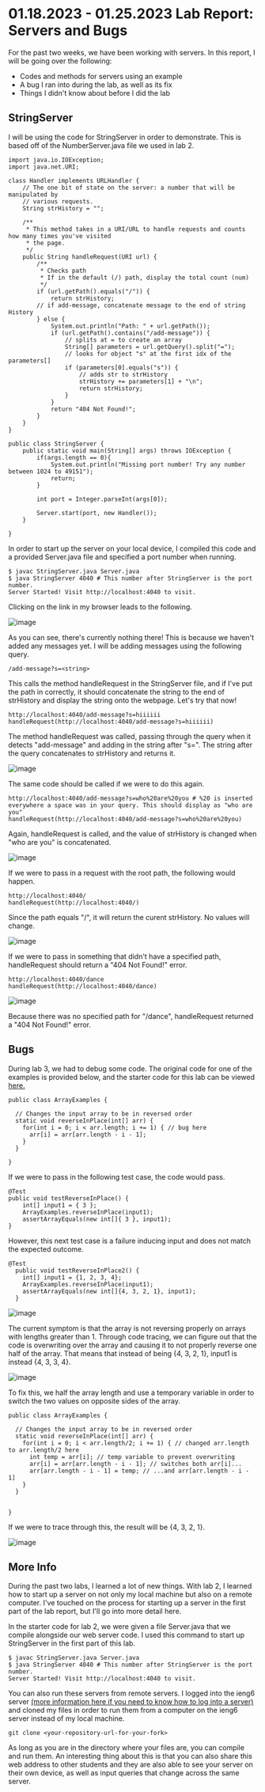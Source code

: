 # 01.18.2023 - 01.25.2023 Lab Report: Servers and Bugs

For the past two weeks, we have been working with servers. In this report, I will be going over the following:

- Codes and methods for servers using an example
- A bug I ran into during the lab, as well as its fix
- Things I didn't know about before I did the lab

## StringServer
I will be using the code for StringServer in order to demonstrate. This is based off of the NumberServer.java file we used in lab 2.
```
import java.io.IOException;
import java.net.URI;

class Handler implements URLHandler {
    // The one bit of state on the server: a number that will be manipulated by
    // various requests.
    String strHistory = "";

    /**
     * This method takes in a URI/URL to handle requests and counts how many times you've visited
     * the page.
     */
    public String handleRequest(URI url) {
        /**
         * Checks path
         * If in the default (/) path, display the total count (num)
         */
        if (url.getPath().equals("/")) {
            return strHistory;
        // if add-message, concatenate message to the end of string History
        } else {
            System.out.println("Path: " + url.getPath());
            if (url.getPath().contains("/add-message")) {
                // splits at = to create an array
                String[] parameters = url.getQuery().split("=");
                // looks for object "s" at the first idx of the parameters[]
                if (parameters[0].equals("s")) {
                    // adds str to strHistory
                    strHistory += parameters[1] + "\n";
                    return strHistory;
                }
            }
            return "404 Not Found!";
        }
    }
}

public class StringServer {
    public static void main(String[] args) throws IOException {
        if(args.length == 0){
            System.out.println("Missing port number! Try any number between 1024 to 49151");
            return;
        }

        int port = Integer.parseInt(args[0]);

        Server.start(port, new Handler());
    }
    
}
```
In order to start up the server on your local device, I compiled this code and a provided Server.java file and specified a port number when running.

```
$ javac StringServer.java Server.java
$ java StringServer 4040 # This number after StringServer is the port number.
Server Started! Visit http://localhost:4040 to visit.
```

Clicking on the link in my browser leads to the following.

![image](https://user-images.githubusercontent.com/122484428/215624372-aebb6f55-79b9-42d4-82c2-2e77c78e1199.png)

As you can see, there's currently nothing there! This is because we haven't added any messages yet. I will be adding messages using the following query.

```
/add-message?s=<string>
```

This calls the method handleRequest in the StringServer file, and if I've put the path in correctly, it should concatenate the string to the end of strHistory and display the string onto the webpage. Let's try that now!

```
http://localhost:4040/add-message?s=hiiiiii
handleRequest(http://localhost:4040/add-message?s=hiiiiii)
```

The method handleRequest was called, passing through the query when it detects "add-message" and adding in the string after "s=". The string after the query concatenates to strHistory and returns it.

![image](https://user-images.githubusercontent.com/122484428/215624774-15828fd8-646c-4bd9-bbab-65186b70f72f.png)

The same code should be called if we were to do this again.

```
http://localhost:4040/add-message?s=who%20are%20you # %20 is inserted everywhere a space was in your query. This should display as "who are you"
handleRequest(http://localhost:4040/add-message?s=who%20are%20you)
```

Again, handleRequest is called, and the value of strHistory is changed when "who are you" is concatenated.

![image](https://user-images.githubusercontent.com/122484428/215625086-4b674cc2-1507-4c1a-b259-017300e7a21b.png)

If we were to pass in a request with the root path, the following would happen.

```
http://localhost:4040/
handleRequest(http://localhost:4040/)
```

Since the path equals "/", it will return the curent strHistory. No values will change.

![image](https://user-images.githubusercontent.com/122484428/215625808-1a034a9b-82d7-4bec-8f23-e88541a5dd12.png)

If we were to pass in something that didn't have a specified path, handleRequest should return a "404 Not Found!" error.

```
http://localhost:4040/dance
handleRequest(http://localhost:4040/dance)
```

![image](https://user-images.githubusercontent.com/122484428/215626016-2c408924-2568-4585-baff-f2bd19aba128.png)

Because there was no specified path for "/dance", handleRequest returned a "404 Not Found!" error.

## Bugs
During lab 3, we had to debug some code. The original code for one of the examples is provided below, and the starter code for this lab can be viewed [here.](https://github.com/ucsd-cse15l-w23/lab3)

```
public class ArrayExamples {

  // Changes the input array to be in reversed order
  static void reverseInPlace(int[] arr) {
    for(int i = 0; i < arr.length; i += 1) { // bug here
      arr[i] = arr[arr.length - i - 1];
    }
  }

}
```

If we were to pass in the following test case, the code would pass.

```
@Test 
public void testReverseInPlace() {
    int[] input1 = { 3 };
    ArrayExamples.reverseInPlace(input1);
    assertArrayEquals(new int[]{ 3 }, input1);
}
```

However, this next test case is a failure inducing input and does not match the expected outcome.

```
@Test
  public void testReverseInPlace2() {
    int[] input1 = {1, 2, 3, 4};
    ArrayExamples.reverseInPlace(input1);
    assertArrayEquals(new int[]{4, 3, 2, 1}, input1);
  }
```

![image](https://user-images.githubusercontent.com/122484428/215628391-36c0d040-102c-4cd9-a686-ab41cf1cf8cc.png)

The current symptom is that the array is not reversing properly on arrays with lengths greater than 1. Through code tracing, we can figure out that the code is overwriting over the array and causing it to not properly reverse one half of the array. That means that instead of being {4, 3, 2, 1}, input1 is instead {4, 3, 3, 4}.

![image](https://user-images.githubusercontent.com/122484428/215630283-ead7aaef-68c0-46c8-bc41-c6d7e34c1cee.png)

To fix this, we half the array length and use a temporary variable in order to switch the two values on opposite sides of the array.


```
public class ArrayExamples {

  // Changes the input array to be in reversed order
  static void reverseInPlace(int[] arr) {
    for(int i = 0; i < arr.length/2; i += 1) { // changed arr.length to arr.length/2 here
      int temp = arr[i]; // temp variable to prevent overwriting
      arr[i] = arr[arr.length - i - 1]; // switches both arr[i]...
      arr[arr.length - i - 1] = temp; // ...and arr[arr.length - i - 1]
    }
  }


}
```

If we were to trace through this, the result will be {4, 3, 2, 1}.

![image](https://user-images.githubusercontent.com/122484428/215631216-0e4ffc35-c3c4-4e19-83f0-7c67c4420f62.png)

## More Info
During the past two labs, I learned a lot of new things. With lab 2, I learned how to start up a server on not only my local machine but also on a remote computer. I've touched on the process for starting up a server in the first part of the lab report, but I'll go into more detail here.

In the starter code for lab 2, we were given a file Server.java that we compile alongside our web server code. I used this command to start up StringServer in the first part of this lab.

```
$ javac StringServer.java Server.java
$ java StringServer 4040 # This number after StringServer is the port number.
Server Started! Visit http://localhost:4040 to visit.
```

You can also run these servers from remote servers. I logged into the ieng6 server [(more information here if you need to know how to log into a server)](https://jewelle-tatad.github.io/cse15l-lab-reports/01112023labreport.html) and cloned my files in order to run them from a computer on the ieng6 server instead of my local machine. 

```
git clone <your-repository-url-for-your-fork>
```

As long as you are in the directory where your files are, you can compile and run them. An interesting thing about this is that you can also share this web address to other students and they are also able to see your server on their own device, as well as input queries that change across the same server.
